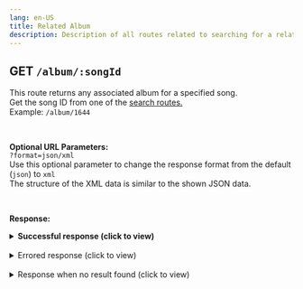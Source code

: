 ```yaml
---
lang: en-US
title: Related Album
description: Description of all routes related to searching for a related album
---
```


## GET `/album/:songId`

This route returns any associated album for a specified song.  
Get the song ID from one of the [search routes.](#routes)  
Example: `/album/1644`

<br>

**Optional URL Parameters:**  
`?format=json/xml`  
Use this optional parameter to change the response format from the default (`json`) to `xml`  
The structure of the XML data is similar to the shown JSON data.

<br>

**Response:**  

<details><summary><b>Successful response (click to view)</b></summary>

```jsonc
{
    "error": false,
    "matches": 1,
    "album": {
        "name": "Album",
        "fullTitle": "Song by Artist",
        "url": "https://genius.com/albums/Artist/Album",
        "coverArt": "https://images.genius.com/...",
        "id": 12345,
        "artist": {
            "name": "Artist",
            "url": "https://genius.com/artists/Artist",
            "image": "https://images.genius.com/...",
            "headerImage": "https://images.genius.com/..."
        }
    }
}
```

</details>
<br>
<details><summary>Errored response (click to view)</summary>

```json
{
    "error": true,
    "matches": null,
    "message": "Something went wrong"
}
```

</details>
<br>
<details><summary>Response when no result found (click to view)</summary>

```json
{
    "error": true,
    "matches": 0,
    "message": "Couldn't find any associated album for this song"
}
```

</details>
